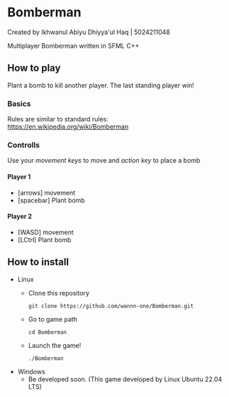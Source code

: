 #  Bomberman

Created by Ikhwanul Abiyu Dhiyya'ul Haq | 5024211048

Multiplayer Bomberman written in SFML C++

## How to play

Plant a bomb to kill another player. The last standing player win! 

### Basics
Rules are similar to standard rules: https://en.wikipedia.org/wiki/Bomberman

### Controlls
Use your *movement keys* to move and *action key* to place a bomb

#### Player 1
- [arrows] movement 
- [spacebar] Plant bomb

#### Player 2
- [WASD] movement
- [LCtrl] Plant bomb

## How to install
- Linux
  - Clone this repository
    
    
    ```
    git clone https://github.com/wannn-one/Bomberman.git
    ```
  - Go to game path
    
     ```
     cd Bomberman
     ```
  - Launch the game!
  
    ```
    ./Bomberman
    ```
- Windows
    - Be developed soon. (This game developed by Linux Ubuntu 22.04 LTS)
